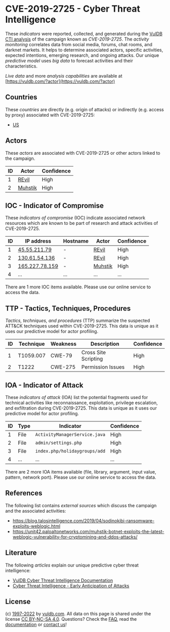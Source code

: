 # CVE-2019-2725 - Cyber Threat Intelligence

These _indicators_ were reported, collected, and generated during the [VulDB CTI analysis](https://vuldb.com/?kb.cti) of the campaign known as _CVE-2019-2725_. The _activity monitoring_ correlates data from social media, forums, chat rooms, and darknet markets. It helps to determine associated actors, specific activities, expected intentions, emerging research, and ongoing attacks. Our unique _predictive model_ uses _big data_ to forecast activities and their characteristics.

_Live data_ and more _analysis capabilities_ are available at [https://vuldb.com/?actor](https://vuldb.com/?actor)

## Countries

These _countries_ are directly (e.g. origin of attacks) or indirectly (e.g. access by proxy) associated with CVE-2019-2725:

* [US](https://vuldb.com/?country.us)

## Actors

These _actors_ are associated with CVE-2019-2725 or other actors linked to the campaign.

ID | Actor | Confidence
-- | ----- | ----------
1 | [REvil](https://vuldb.com/?actor.revil) | High
2 | [Muhstik](https://vuldb.com/?actor.muhstik) | High

## IOC - Indicator of Compromise

These _indicators of compromise_ (IOC) indicate associated network resources which are known to be part of research and attack activities of CVE-2019-2725.

ID | IP address | Hostname | Actor | Confidence
-- | ---------- | -------- | ----- | ----------
1 | [45.55.211.79](https://vuldb.com/?ip.45.55.211.79) | - | [REvil](https://vuldb.com/?actor.revil) | High
2 | [130.61.54.136](https://vuldb.com/?ip.130.61.54.136) | - | [REvil](https://vuldb.com/?actor.revil) | High
3 | [165.227.78.159](https://vuldb.com/?ip.165.227.78.159) | - | [Muhstik](https://vuldb.com/?actor.muhstik) | High
4 | ... | ... | ... | ...

There are 1 more IOC items available. Please use our online service to access the data.

## TTP - Tactics, Techniques, Procedures

_Tactics, techniques, and procedures_ (TTP) summarize the suspected ATT&CK techniques used within CVE-2019-2725. This data is unique as it uses our predictive model for actor profiling.

ID | Technique | Weakness | Description | Confidence
-- | --------- | -------- | ----------- | ----------
1 | T1059.007 | CWE-79 | Cross Site Scripting | High
2 | T1222 | CWE-275 | Permission Issues | High

## IOA - Indicator of Attack

These _indicators of attack_ (IOA) list the potential fragments used for technical activities like reconnaissance, exploitation, privilege escalation, and exfiltration during CVE-2019-2725. This data is unique as it uses our predictive model for actor profiling.

ID | Type | Indicator | Confidence
-- | ---- | --------- | ----------
1 | File | `ActivityManagerService.java` | High
2 | File | `admin/settings.php` | High
3 | File | `index.php/holidaygroups/add` | High
4 | ... | ... | ...

There are 2 more IOA items available (file, library, argument, input value, pattern, network port). Please use our online service to access the data.

## References

The following list contains _external sources_ which discuss the campaign and the associated activities:

* https://blog.talosintelligence.com/2019/04/sodinokibi-ransomware-exploits-weblogic.html
* https://unit42.paloaltonetworks.com/muhstik-botnet-exploits-the-latest-weblogic-vulnerability-for-cryptomining-and-ddos-attacks/

## Literature

The following _articles_ explain our unique predictive cyber threat intelligence:

* [VulDB Cyber Threat Intelligence Documentation](https://vuldb.com/?kb.cti)
* [Cyber Threat Intelligence - Early Anticipation of Attacks](https://www.scip.ch/en/?labs.20201022)

## License

(c) [1997-2022](https://vuldb.com/?kb.changelog) by [vuldb.com](https://vuldb.com/?kb.about). All data on this page is shared under the license [CC BY-NC-SA 4.0](https://creativecommons.org/licenses/by-nc-sa/4.0/). Questions? Check the [FAQ](https://vuldb.com/?kb.faq), read the [documentation](https://vuldb.com/?kb) or [contact us](https://vuldb.com/?contact)!
